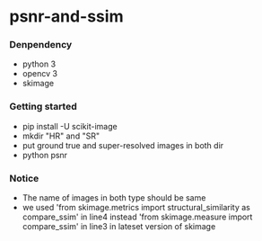 # psnr-and-ssim
### Denpendency
* python 3
* opencv 3
* skimage

### Getting started
* pip install -U scikit-image
* mkdir "HR" and "SR"
* put ground true and super-resolved images in both dir
* python psnr
### Notice
* The name of images in both type should be same
* we used 'from skimage.metrics import structural_similarity as compare_ssim' in line4 instead 'from skimage.measure import compare_ssim' in line3 in lateset version of skimage
